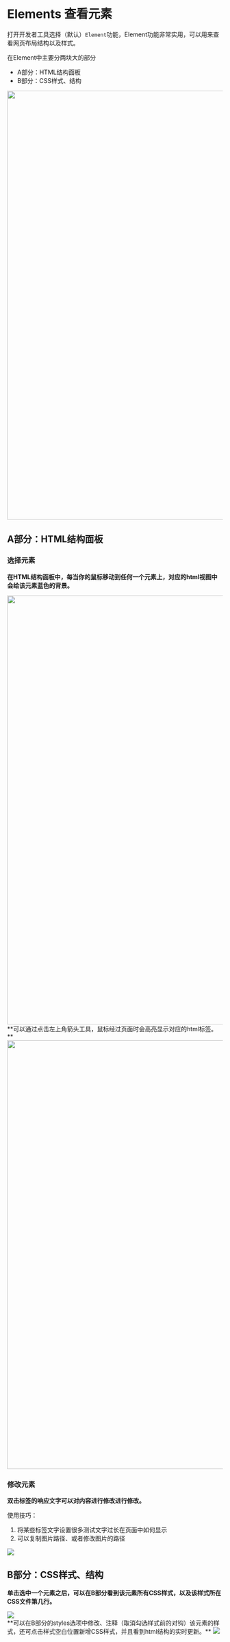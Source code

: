 # Elements 查看元素
打开开发者工具选择（默认）`Element`功能，Element功能非常实用，可以用来查看网页布局结构以及样式。  


在Element中主要分两块大的部分  
* A部分：HTML结构面板
* B部分：CSS样式、结构

<img src="assets/001/chrome_elements.png" width="1000"/>


## A部分：HTML结构面板
### 选择元素
**在HTML结构面板中，每当你的鼠标移动到任何一个元素上，对应的html视图中会给该元素蓝色的背景。**

<img src="assets/001/chrome_hover.png" width="1000"/>

<br>
**可以通过点击左上角箭头工具，鼠标经过页面时会高亮显示对应的html标签。**

<img src="assets/001/chrome_xuan.png" width="1000"/>



### 修改元素
**双击标签的响应文字可以对内容进行修改进行修改。**<br>

使用技巧：
1. 将某些标签文字设置很多测试文字过长在页面中如何显示
2. 可以复制图片路径、或者修改图片的路径

<img src="assets/001/chrome_change2.png"/>
<br>

## B部分：CSS样式、结构
**单击选中一个元素之后，可以在B部分看到该元素所有CSS样式，以及该样式所在CSS文件第几行。**

<img src="assets/001/Chrome_css.png"/>

<br>
**可以在B部分的styles选项中修改、注释（取消勾选样式前的对钩）该元素的样式，还可点击样式空白位置新增CSS样式，并且看到html结构的实时更新。**

<img src="assets/001/chrome_change.png"/>
